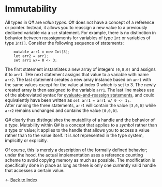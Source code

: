 # Immutability

All types in Q# are *value types*. Q# does not have a concept of a reference or pointer. Instead, it allows you to reassign a new value to a previously declared variable via a `set` statement. For example, there is no distinction in behavior between reassignments for variables of type `Int` or variables of type `Int[]`. Consider the following sequence of statements:

```qsharp
    mutable arr1 = new Int[3];
    let arr2 = arr1; 
    set arr1 w/= 0 <- 3; 
```

The first statement instantiates a new array of integers `[0,0,0]` and assigns it to `arr1`. 
THe next statement assigns that value to a variable with name `arr2`. The last statement creates a new array instance based on `arr1` with the same values except for the value at index 0 which is set to 3. The newly created array is then assigned to the variable `arr1`. The last line makes use of the abbreviated syntax for [evaluate-and-reassign statements](https://github.com/microsoft/qsharp-language/blob/main/Specifications/Language/2_Statements/VariableDeclarationsAndReassignments.md#evaluate-and-reassign-statements), and could equivalently have been written as `set arr1 = arr1 w/ 0 <- 1;`.  
After running the three statements, `arr1` will contain the value `[3,0,0]` while `arr2` remains unchanged and contains the value `[0,0,0]`. 

Q# clearly thus distinguishes the mutability of a handle and the behavior of a type. 
Mutability within Q# is a concept that applies to a *symbol* rather than a type or value; 
it applies to the handle that allows you to access a value rather than to the value itself. It is *not* represented in the type system, implicitly or explicitly.

Of course, this is merely a description of the formally defined behavior; under the hood, the actual implementation uses a reference counting scheme to avoid copying memory as much as possible. 
The modification is specifically done in place as long as there is only one currently valid handle that accesses a certain value.


← [Back to Index](https://github.com/microsoft/qsharp-language/tree/main/Specifications/Language#index)